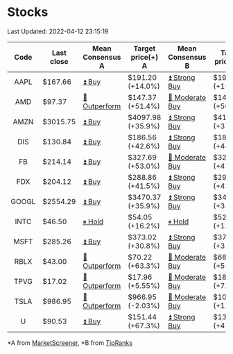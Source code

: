 # Stocks
Last Updated: 2022-04-12 23:15:19

|Code|Last close|Mean Consensus A|Target price(+) A|Mean Consensus B|Target price(+) B|
|:--:|-|-|-|-|-|
|AAPL|$167.66|[⏫ Buy](https://m.marketscreener.com/quote/stock/-4849/)|$191.20 (+14.0%)|[⏫ Strong Buy](https://www.tipranks.com/stocks/aapl/forecast)|$193.36 (+15.66%)|
|AMD|$97.37|[🔼 Outperform](https://m.marketscreener.com/quote/stock/-19475876/)|$147.37 (+51.4%)|[🔼 Moderate Buy](https://www.tipranks.com/stocks/amd/forecast)|$147.39 (+50.47%)|
|AMZN|$3015.75|[⏫ Buy](https://m.marketscreener.com/quote/stock/-12864605/)|$4097.98 (+35.9%)|[⏫ Strong Buy](https://www.tipranks.com/stocks/amzn/forecast)|$4143.76 (+37.10%)|
|DIS|$130.84|[⏫ Buy](https://m.marketscreener.com/quote/stock/-4842/)|$186.56 (+42.6%)|[⏫ Strong Buy](https://www.tipranks.com/stocks/dis/forecast)|$188.72 (+44.45%)|
|FB|$214.14|[⏫ Buy](https://m.marketscreener.com/quote/stock/-10547141/)|$327.69 (+53.0%)|[🔼 Moderate Buy](https://www.tipranks.com/stocks/fb/forecast)|$325.60 (+47.21%)|
|FDX|$204.12|[⏫ Buy](https://m.marketscreener.com/quote/stock/-12585/)|$288.86 (+41.5%)|[⏫ Strong Buy](https://www.tipranks.com/stocks/fdx/forecast)|$292.95 (+43.52%)|
|GOOGL|$2554.29|[⏫ Buy](https://m.marketscreener.com/quote/stock/-24203373/)|$3470.37 (+35.9%)|[⏫ Strong Buy](https://www.tipranks.com/stocks/googl/forecast)|$3490.00 (+35.46%)|
|INTC|$46.50|[⏸ Hold](https://m.marketscreener.com/quote/stock/-4829/)|$54.05 (+16.2%)|[⏸ Hold](https://www.tipranks.com/stocks/intc/forecast)|$52.77 (+13.53%)|
|MSFT|$285.26|[⏫ Buy](https://m.marketscreener.com/quote/stock/-4835/)|$373.02 (+30.8%)|[⏫ Strong Buy](https://www.tipranks.com/stocks/msft/forecast)|$374.88 (+31.42%)|
|RBLX|$43.00|[🔼 Outperform](https://m.marketscreener.com/quote/stock/-117793644/)|$70.22 (+63.3%)|[🔼 Moderate Buy](https://www.tipranks.com/stocks/rblx/forecast)|$68.64 (+55.93%)|
|TPVG|$17.02|[🔼 Outperform](https://m.marketscreener.com/quote/stock/-15933327/)|$17.96 (+5.55%)|[🔼 Moderate Buy](https://www.tipranks.com/stocks/tpvg/forecast)|$18.38 (+7.99%)|
|TSLA|$986.95|[🔼 Outperform](https://m.marketscreener.com/quote/stock/-6344549/)|$966.95 (-2.03%)|[🔼 Moderate Buy](https://www.tipranks.com/stocks/tsla/forecast)|$1005.64 (+1.82%)|
|U|$90.53|[⏫ Buy](https://m.marketscreener.com/quote/stock/-112492634/)|$151.44 (+67.3%)|[⏫ Strong Buy](https://www.tipranks.com/stocks/u/forecast)|$133.33 (+47.28%)|


*A from [MarketScreener](https://www.marketscreener.com), *B from [TipRanks](https://www.tipranks.com)
